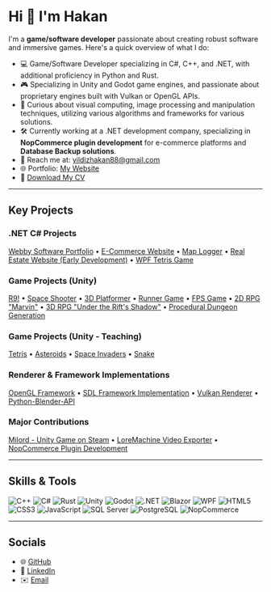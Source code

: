 # Hi 👋 I'm Hakan

I'm a **game/software developer** passionate about creating robust software and immersive games. Here's a quick overview of what I do:

- 💻 Game/Software Developer specializing in C#, C++, and .NET, with additional proficiency in Python and Rust.
- 🎮 Specializing in Unity and Godot game engines, and passionate about proprietary engines built with Vulkan or OpenGL APIs.
- 🌱 Curious about visual computing, image processing and manipulation techniques, utilizing various algorithms and frameworks for various solutions.
- 🛠️ Currently working at a .NET development company, specializing in **NopCommerce plugin development** for e-commerce platforms and **Database Backup solutions**.
- 📧 Reach me at: yildizhakan88@gmail.com
- 🌐 Portfolio: [My Website](https://webbysoftinit.com/)
- 📄 [Download My CV](https://flowcv.com/resume/b96nb87j5g)

---
## Key Projects

### .NET C# Projects
[Webby Software Portfolio](https://github.com/Hakkology/WebbySoftware) • [E-Commerce Website](https://github.com/Hakkology/E-Commerce-Website) • [Map Logger](https://github.com/Hakkology/MapLogger) • [Real Estate Website (Early Development)](https://github.com/Hakkology/Real-Estate-Site-Concept) • [WPF Tetris Game](https://github.com/Hakkology/Tetris-Game)

### Game Projects (Unity)
[R9!](https://hakkology.itch.io/r9) • [Space Shooter](https://github.com/Hakkology/FatalX-Type-Shooter) • [3D Platformer](https://github.com/Hakkology/Unity-CookingGame) • [Runner Game](https://github.com/Hakkology/Stack-the-Cubes) • [FPS Game](https://github.com/Hakkology/Unity-FPSProject) • [2D RPG "Marvin"](https://github.com/Hakkology/Unity-2D-RPG-Marvin) • [3D RPG "Under the Rift's Shadow"](https://github.com/Hakkology/Under-the-Rift-s-Shadow) • [Procedural Dungeon Generation](https://github.com/Hakkology/Procedural-Cave-Generation)



### Game Projects (Unity - Teaching)
[Tetris](https://github.com/Hakkology/Unity-Tetris) • [Asteroids](https://github.com/Hakkology/Unity-Asteroids) • [Space Invaders](https://github.com/Hakkology/Unity-SpaceInvaders) • [Snake](https://github.com/Hakkology/Unity-Snake) 

### Renderer & Framework Implementations
[OpenGL Framework](https://github.com/Hakkology/OpenGL-Framework) • [SDL Framework Implementation](https://github.com/Hakkology/SDL-Framework-Implementation) • [Vulkan Renderer](https://github.com/Hakkology/Vulkan-API) • [Python-Blender-API](https://github.com/Hakkology/Python-Blender-API)

### Major Contributions
[Milord - Unity Game on Steam](https://store.steampowered.com/app/2455460/Milord/) • [LoreMachine Video Exporter](https://www.loremachine.world) • [NopCommerce Plugin Development](https://nopcommerce.com)


---

## Skills & Tools
![C++](https://img.shields.io/badge/-C++-00599C?style=flat-square&logo=c%2B%2B&logoColor=white)
![C#](https://img.shields.io/badge/-C%23-239120?style=flat-square&logo=c-sharp&logoColor=white)
![Rust](https://img.shields.io/badge/-Rust-000000?style=flat-square&logo=rust&logoColor=white)
![Unity](https://img.shields.io/badge/-Unity-000000?style=flat-square&logo=unity&logoColor=white)
![Godot](https://img.shields.io/badge/-Godot-478CBF?style=flat-square&logo=godot-engine&logoColor=white)
![.NET](https://img.shields.io/badge/-.NET-512BD4?style=flat-square&logo=.net&logoColor=white)
![Blazor](https://img.shields.io/badge/-Blazor-512BD4?style=flat-square&logo=blazor&logoColor=white)
![WPF](https://img.shields.io/badge/-WPF-512BD4?style=flat-square&logo=windows&logoColor=white)
![HTML5](https://img.shields.io/badge/-HTML5-E34F26?style=flat-square&logo=html5&logoColor=white)
![CSS3](https://img.shields.io/badge/-CSS3-1572B6?style=flat-square&logo=css3&logoColor=white)
![JavaScript](https://img.shields.io/badge/-JavaScript-F7DF1E?style=flat-square&logo=javascript&logoColor=black)
![SQL Server](https://img.shields.io/badge/-SQL%20Server-CC2927?style=flat-square&logo=microsoft-sql-server&logoColor=white)
![PostgreSQL](https://img.shields.io/badge/-PostgreSQL-4169E1?style=flat-square&logo=postgresql&logoColor=white)
![NopCommerce](https://img.shields.io/badge/-NopCommerce-0073D4?style=flat-square&logo=nopcommerce&logoColor=white)


---

## Socials
- 🌐 [GitHub](https://github.com/Hakkology)
- 🔗 [LinkedIn](https://www.linkedin.com/in/hakan-yildiz-029845132/)
- ✉️ [Email](mailto:yildizhakan88@gmail.com)
